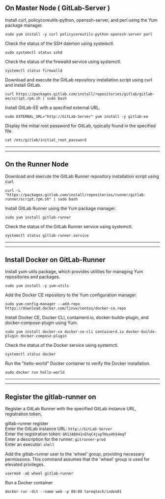 ## On Master Node ( GitLab-Server )

Install curl, policycoreutils-python, openssh-server, and perl using the Yum package manager.
```
sudo yum install -y curl policycoreutils-python openssh-server perl
```

Check the status of the SSH daemon using systemctl.
```
sudo systemctl status sshd
```

Check the status of the firewalld service using systemctl.
```
systemctl status firewalld
```

Download and execute the GitLab repository installation script using curl and install GitLab.
```
curl https://packages.gitlab.com/install/repositories/gitlab/gitlab-ee/script.rpm.sh | sudo bash
```

Install GitLab-EE with a specified external URL.
```
sudo EXTERNAL_URL="http://GitLab-Server" yum install -y gitlab-ee
```


Display the initial root password for GitLab, typically found in the specified file.
```
cat /etc/gitlab/initial_root_password
```

___
___


## On the Runner Node 

Download and execute the GitLab Runner repository installation script using curl.
```
curl -L "https://packages.gitlab.com/install/repositories/runner/gitlab-runner/script.rpm.sh" | sudo bash
```

Install GitLab Runner using the Yum package manager.
```
sudo yum install gitlab-runner
```

Check the status of the GitLab Runner service using systemctl.
```
systemctl status gitlab-runner.service
```
___
___

## Install Docker on GitLab-Runner

Install yum-utils package, which provides utilities for managing Yum repositories and packages.
```
sudo yum install -y yum-utils
```

Add the Docker CE repository to the Yum configuration manager.
```
sudo yum-config-manager --add-repo https://download.docker.com/linux/centos/docker-ce.repo
```

Install Docker CE, Docker CLI, containerd.io, docker-buildx-plugin, and docker-compose-plugin using Yum.
```
sudo yum install docker-ce docker-ce-cli containerd.io docker-buildx-plugin docker-compose-plugin
```

Check the status of the Docker service using systemctl.
```
systemctl status docker
```

Run the "hello-world" Docker container to verify the Docker installation.
```
sudo docker run hello-world
```
___
___
## Register the gitlab-runner on 


Register a GitLab Runner with the specified GitLab instance URL, registration token,

gitlab-runner register <br>
Enter the GitLab instance URL: `http://GitLab-Server` <br>
Enter the registration token:  `GR1348941nEhqC4jxpTHsxHhS4mqT` <br>
Enter a description for the runner: `gitrunner-prod` <br>
Enter an executor:  `shell` <br>



Add the gitlab-runner user to the 'wheel' group, providing necessary permissions.
This command assumes that the 'wheel' group is used for elevated privileges.
```
usermod -aG wheel gitlab-runner
```


Run a Docker container
```
docker run -dit --name web -p 80:80 tareqtech/index01
